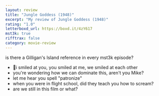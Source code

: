 ```yaml
---
layout: review
title: "Jungle Goddess (1948)"
excerpt: "My review of Jungle Goddess (1948)"
rating: "1.0"
letterboxd_url: https://boxd.it/4zY617
mst3k: true
rifftrax: false
category: movie-review
---
```


is there a Gilligan's Island reference in every mst3k episode?

- 🎵i smiled at you, you smiled at me, we smiled at each other
- you're wondering how we can dominate this, aren't you Mike?
- let me hear you spell "patronize"
- when you were in flight school, did they teach you how to scream?
- are we still in this film or what?
